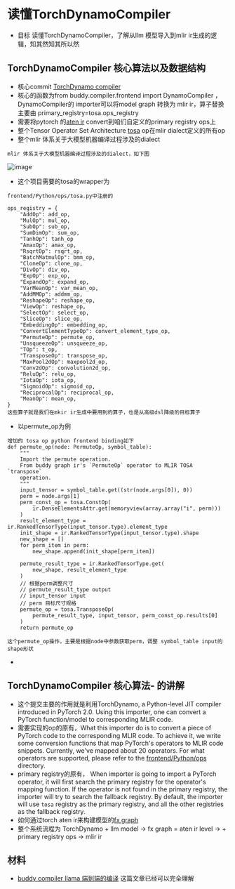 # 读懂TorchDynamoCompiler
- 目标 读懂TorchDynamoCompiler，了解从llm 模型导入到mlir ir生成的逻辑，知其然知其所以然

## TorchDynamoCompiler 核心算法以及数据结构
- 核心commit [TorchDynamo compiler ](https://github.com/buddy-compiler/buddy-mlir/pull/208)
- 核心的函数为from buddy.compiler.frontend import DynamoCompiler ，DynamoCompiler的 importer可以将model graph 转换为 mlir ir，算子替换主要由 primary_registry=tosa.ops_registry
- 需要将pytorch 的[aten ir](https://pytorch.org/docs/master/ir.html#core-aten-ir) convert到咱们自定义的primary registry ops上
- 整个Tensor Operator Set Architecture [tosa](https://mlir.llvm.org/docs/Dialects/TOSA/) op在mlir dialect定义的所有op
- 整个mlir 体系关于大模型机器编译过程涉及的dialect
```
mlir 体系关于大模型机器编译过程涉及的dialect，如下图
```

![image](https://github.com/carolove/Study-with-Machine-Learning/assets/834467/1207e7fe-ec29-4acf-8fb9-47fc63320ac9)
- 这个项目需要的tosa的wrapper为
```
frontend/Python/ops/tosa.py中注册的

ops_registry = {
    "AddOp": add_op,
    "MulOp": mul_op,
    "SubOp": sub_op,
    "SumDimOp": sum_op,
    "TanhOp": tanh_op 
    "AmaxOp": amax_op,
    "RsqrtOp": rsqrt_op,
    "BatchMatmulOp": bmm_op,
    "CloneOp": clone_op,
    "DivOp": div_op,
    "ExpOp": exp_op,
    "ExpandOp": expand_op,
    "VarMeanOp": var_mean_op,
    "AddMMOp": addmm_op,
    "ReshapeOp": reshape_op,
    "ViewOp": reshape_op,
    "SelectOp": select_op,
    "SliceOp": slice_op,
    "EmbeddingOp": embedding_op,
    "ConvertElementTypeOp": convert_element_type_op,
    "PermuteOp": permute_op,
    "UnsqueezeOp": unsqueeze_op,
    "TOp": t_op,
    "TransposeOp": transpose_op,
    "MaxPool2dOp": maxpool2d_op,
    "Conv2dOp": convolution2d_op,
    "ReluOp": relu_op,
    "IotaOp": iota_op,
    "SigmoidOp": sigmoid_op,
    "ReciprocalOp": reciprocal_op,
    "MeanOp": mean_op,
}
这些算子就是我们在mkir ir生成中要用到的算子，也是从高级dsl降级的目标算子

```
- 以permute_op为例
```
增加的 tosa op python frontend binding如下
def permute_op(node: PermuteOp, symbol_table):
    """
    Import the permute operation.
    From buddy graph ir's `PermuteOp` operator to MLIR TOSA `transpose`
    operation.
    """
    input_tensor = symbol_table.get((str(node.args[0]), 0))
    perm = node.args[1]
    perm_const_op = tosa.ConstOp(
        ir.DenseElementsAttr.get(memoryview(array.array("i", perm)))
    )
    result_element_type = ir.RankedTensorType(input_tensor.type).element_type
    init_shape = ir.RankedTensorType(input_tensor.type).shape
    new_shape = []
    for perm_item in perm:
        new_shape.append(init_shape[perm_item])

    permute_result_type = ir.RankedTensorType.get(
        new_shape, result_element_type
    )
    // 根据perm调整尺寸
    // permute_result_type output
    // input_tensor input
    // perm 目标尺寸规格
    permute_op = tosa.TransposeOp(
        permute_result_type, input_tensor, perm_const_op.results[0]
    )
    return permute_op

这个permute_op操作，主要是根据node中参数获取perm，调整 symbol_table input的shape形状
```
- 

## TorchDynamoCompiler 核心算法- 的讲解
- 这个提交主要的作用就是利用TorchDynamo, a Python-level JIT compiler introduced in PyTorch 2.0. Using this importer, one can convert a PyTorch function/model to corresponding MLIR code.
- 需要实现的op的原有，What this importer do is to convert a piece of PyTorch code to the corresponding MLIR code. To achieve it, we write some conversion functions that map PyTorch's operators to MLIR code snippets. Currently, we've mapped about 20 operators. For what operators are supported, please refer to the [frontend/Python/ops](https://github.com/buddy-compiler/buddy-mlir/tree/main/frontend/Python/ops) directory.
- primary registry的原有， When importer is going to import a PyTorch operator, it will first search the primary registry for the operator's mapping function. If the operator is not found in the primary registry, the importer will try to search the fallback registry. By default, the importer will use `tosa` registry as the primary registry, and all the other registries as the fallback registry.
- 如何通过torch aten ir来构建模型的[fx graph](https://pytorch.org/docs/stable/torch.compiler_transformations.html)
- 整个系统流程为 TorchDynamo + llm model -> fx graph = aten ir level -> + primary registry ops -> mlir ir 
## 材料
- [buddy compiler llama 端到端的编译](https://zhuanlan.zhihu.com/p/665429695) 这篇文章已经可以完全理解
